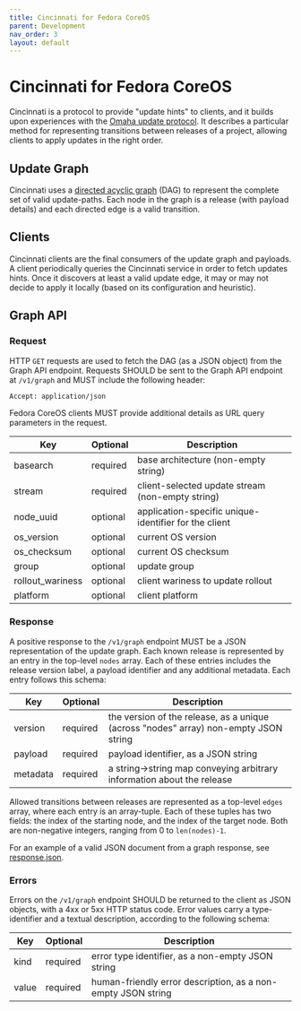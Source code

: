 ```yaml
---
title: Cincinnati for Fedora CoreOS
parent: Development
nav_order: 3
layout: default
---
```


# Cincinnati for Fedora CoreOS

Cincinnati is a protocol to provide "update hints" to clients, and it builds upon experiences with the [Omaha update protocol][google-omaha].
It describes a particular method for representing transitions between releases of a project, allowing clients to apply updates in the right order.

[google-omaha]: https://github.com/google/omaha/blob/v1.3.33.7/doc/ServerProtocolV3.md

## Update Graph

Cincinnati uses a [directed acyclic graph][dag] (DAG) to represent the complete set of valid update-paths.
Each node in the graph is a release (with payload details) and each directed edge is a valid transition.

[dag]: https://en.wikipedia.org/wiki/Directed_acyclic_graph

## Clients

Cincinnati clients are the final consumers of the update graph and payloads.
A client periodically queries the Cincinnati service in order to fetch updates hints.
Once it discovers at least a valid update edge, it may or may not decide to apply it locally (based on its configuration and heuristic).

## Graph API

### Request

HTTP `GET` requests are used to fetch the DAG (as a JSON object) from the Graph API endpoint.
Requests SHOULD be sent to the Graph API endpoint at `/v1/graph` and MUST include the following header:

```
Accept: application/json
```

Fedora CoreOS clients MUST provide additional details as URL query parameters in the request.

|        Key       | Optional | Description                                           |
|------------------|----------|-------------------------------------------------------|
| basearch         | required | base architecture (non-empty string)                  |
| stream           | required | client-selected update stream (non-empty string)      |
| node_uuid        | optional | application-specific unique-identifier for the client |
| os_version       | optional | current OS version                                    |
| os_checksum      | optional | current OS checksum                                   |
| group            | optional | update group                                          |
| rollout_wariness | optional | client wariness to update rollout                     |
| platform         | optional | client platform                                       |

### Response

A positive response to the `/v1/graph` endpoint MUST be a JSON representation of the update graph.
Each known release is represented by an entry in the top-level `nodes` array.
Each of these entries includes the release version label, a payload identifier and any additional metadata. Each entry follows this schema:

|    Key   | Optional | Description                                                                             |
|----------|----------|-----------------------------------------------------------------------------------------|
| version  | required | the version of the release, as a unique (across "nodes" array) non-empty JSON string    |
| payload  | required | payload identifier, as a JSON string                                                    |
| metadata | required | a string-\>string map conveying arbitrary information about the release                 |

Allowed transitions between releases are represented as a top-level `edges` array, where each entry is an array-tuple.
Each of these tuples has two fields: the index of the starting node, and the index of the target node. Both are non-negative integers, ranging from 0 to `len(nodes)-1`.

For an example of a valid JSON document from a graph response, see [response.json](./response.json).

### Errors

Errors on the `/v1/graph` endpoint SHOULD be returned to the client as JSON objects, with a 4xx or 5xx HTTP status code.
Error values carry a type-identifier and a textual description, according to the following schema:

|  Key   | Optional | Description                                                  |
|--------|----------|--------------------------------------------------------------|
| kind   | required | error type identifier, as a non-empty JSON string            |
| value  | required | human-friendly error description, as a non-empty JSON string |

